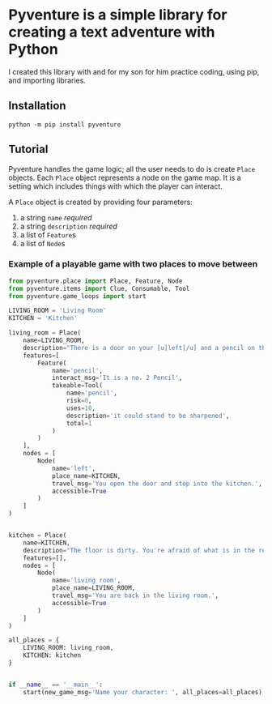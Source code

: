 # Pyventure is a simple library for creating a text adventure with Python
I created this library with and for my son for him practice coding,
using pip, and importing libraries.


## Installation
`python -m pip install pyventure`

## Tutorial
Pyventure handles the game logic; all the user needs to do is
create `Place` objects. Each `Place` object represents a node
on the game map. It is a setting which includes things with 
which the player can interact.

A `Place` object is created by providing four parameters:
1. a string `name` _required_
2. a string `description` _required_
3. a list of `Feature`s
4. a list of `Node`s

### Example of a playable game with two places to move between
```python
from pyventure.place import Place, Feature, Node
from pyventure.items import Clue, Consumable, Tool
from pyventure.game_loops import start

LIVING_ROOM = 'Living Room'
KITCHEN = 'Kitchen'

living_room = Place(
    name=LIVING_ROOM,
    description="There is a door on your [u]left[/u] and a pencil on the carpet.",
    features=[
        Feature(
            name='pencil',
            interact_msg='It is a no. 2 Pencil',
            takeable=Tool(
                name='pencil',
                risk=0,
                uses=10,
                description='it could stand to be sharpened',
                total=1
            )
        )
    ],
    nodes = [
        Node(
            name='left',
            place_name=KITCHEN,
            travel_msg='You open the door and stop into the kitchen.',
            accessible=True
        )
    ]
)


kitchen = Place(
    name=KITCHEN,
    description="The floor is dirty. You're afraid of what is in the refridgerator.",
    features=[],
    nodes = [
        Node(
            name='living room',
            place_name=LIVING_ROOM,
            travel_msg='You are back in the living room.',
            accessible=True
        )
    ]
)

all_places = {
    LIVING_ROOM: living_room,
    KITCHEN: kitchen
}


if __name__ == '__main__':
    start(new_game_msg='Name your character: ', all_places=all_places)

```
